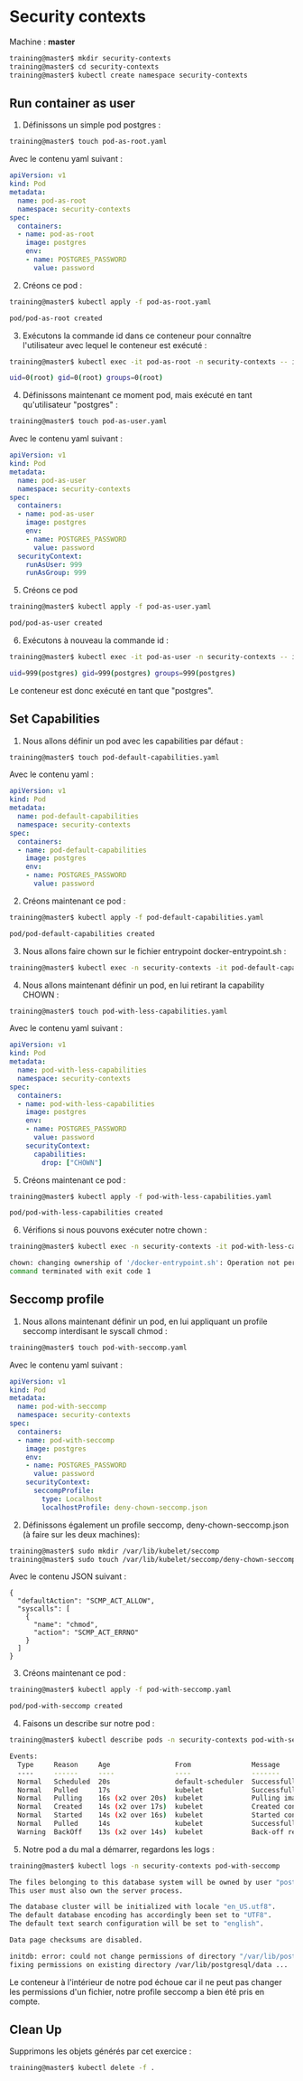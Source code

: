 # Security contexts

Machine : **master**

```bash
training@master$ mkdir security-contexts
training@master$ cd security-contexts
training@master$ kubectl create namespace security-contexts
```

## Run container as user

1. Définissons un simple pod postgres :

```bash
training@master$ touch pod-as-root.yaml
```

Avec le contenu yaml suivant :

```yaml
apiVersion: v1
kind: Pod
metadata:
  name: pod-as-root
  namespace: security-contexts
spec:
  containers:
  - name: pod-as-root
    image: postgres
    env:
    - name: POSTGRES_PASSWORD
      value: password
```

2. Créons ce pod :

```bash
training@master$ kubectl apply -f pod-as-root.yaml

pod/pod-as-root created
```

3. Exécutons la commande id dans ce conteneur pour connaître l'utilisateur avec lequel le conteneur est exécuté :

```bash
training@master$ kubectl exec -it pod-as-root -n security-contexts -- id

uid=0(root) gid=0(root) groups=0(root)
```

4. Définissons maintenant ce moment pod, mais exécuté en tant qu'utilisateur "postgres" :

```bash
training@master$ touch pod-as-user.yaml
```

Avec le contenu yaml suivant :

```yaml
apiVersion: v1
kind: Pod
metadata:
  name: pod-as-user
  namespace: security-contexts
spec:
  containers:
  - name: pod-as-user
    image: postgres
    env:
    - name: POSTGRES_PASSWORD
      value: password
  securityContext:
    runAsUser: 999
    runAsGroup: 999
```

5. Créons ce pod

```bash
training@master$ kubectl apply -f pod-as-user.yaml

pod/pod-as-user created
```

6. Exécutons à nouveau la commande id :

```bash
training@master$ kubectl exec -it pod-as-user -n security-contexts -- id

uid=999(postgres) gid=999(postgres) groups=999(postgres)
```

Le conteneur est donc exécuté en tant que "postgres".

## Set Capabilities

1. Nous allons définir un pod avec les capabilities par défaut :

```bash
training@master$ touch pod-default-capabilities.yaml
```

Avec le contenu yaml :

```yaml
apiVersion: v1
kind: Pod
metadata:
  name: pod-default-capabilities
  namespace: security-contexts
spec:
  containers:
  - name: pod-default-capabilities
    image: postgres
    env:
    - name: POSTGRES_PASSWORD
      value: password
```

2. Créons maintenant ce pod :

```bash
training@master$ kubectl apply -f pod-default-capabilities.yaml

pod/pod-default-capabilities created
```

3. Nous allons faire chown sur le fichier entrypoint docker-entrypoint.sh :

```bash
training@master$ kubectl exec -n security-contexts -it pod-default-capabilities -- chown postgres:postgres /docker-entrypoint.sh
```

4. Nous allons maintenant définir un pod, en lui retirant la capability CHOWN :

```bash
training@master$ touch pod-with-less-capabilities.yaml
```

Avec le contenu yaml suivant :

```yaml
apiVersion: v1
kind: Pod
metadata:
  name: pod-with-less-capabilities
  namespace: security-contexts
spec:
  containers:
  - name: pod-with-less-capabilities
    image: postgres
    env:
    - name: POSTGRES_PASSWORD
      value: password
    securityContext:
      capabilities:
        drop: ["CHOWN"]
```

5. Créons maintenant ce pod :

```bash
training@master$ kubectl apply -f pod-with-less-capabilities.yaml

pod/pod-with-less-capabilities created
```

6. Vérifions si nous pouvons exécuter notre chown :

```bash
training@master$ kubectl exec -n security-contexts -it pod-with-less-capabilities -- chown postgres:postgres /docker-entrypoint.sh

chown: changing ownership of '/docker-entrypoint.sh': Operation not permitted
command terminated with exit code 1
```

## Seccomp profile

1. Nous allons maintenant définir un pod, en lui appliquant un profile seccomp interdisant le syscall chmod :

```bash
training@master$ touch pod-with-seccomp.yaml
```

Avec le contenu yaml suivant :

```yaml
apiVersion: v1
kind: Pod
metadata:
  name: pod-with-seccomp
  namespace: security-contexts
spec:
  containers:
  - name: pod-with-seccomp
    image: postgres
    env:
    - name: POSTGRES_PASSWORD
      value: password
    securityContext:
      seccompProfile:
        type: Localhost
        localhostProfile: deny-chown-seccomp.json
```

2. Définissons également un profile seccomp, deny-chown-seccomp.json (à faire sur les deux machines):

```bash
training@master$ sudo mkdir /var/lib/kubelet/seccomp
training@master$ sudo touch /var/lib/kubelet/seccomp/deny-chown-seccomp.json
```

Avec le contenu JSON suivant :

```
{
  "defaultAction": "SCMP_ACT_ALLOW",
  "syscalls": [
    {
      "name": "chmod",
      "action": "SCMP_ACT_ERRNO"
    }
  ]
}
```

3. Créons maintenant ce pod :

```bash
training@master$ kubectl apply -f pod-with-seccomp.yaml

pod/pod-with-seccomp created
```

4. Faisons un describe sur notre pod :

```bash
training@master$ kubectl describe pods -n security-contexts pod-with-seccomp

Events:
  Type     Reason     Age                From               Message
  ----     ------     ----               ----               -------
  Normal   Scheduled  20s                default-scheduler  Successfully assigned security-contexts/pod-with-seccomp to worker
  Normal   Pulled     17s                kubelet            Successfully pulled image "postgres" in 2.941565485s
  Normal   Pulling    16s (x2 over 20s)  kubelet            Pulling image "postgres"
  Normal   Created    14s (x2 over 17s)  kubelet            Created container pod-with-seccomp
  Normal   Started    14s (x2 over 16s)  kubelet            Started container pod-with-seccomp
  Normal   Pulled     14s                kubelet            Successfully pulled image "postgres" in 1.601043628s
  Warning  BackOff    13s (x2 over 14s)  kubelet            Back-off restarting failed container
```

5. Notre pod a du mal a démarrer, regardons les logs :

```bash
training@master$ kubectl logs -n security-contexts pod-with-seccomp

The files belonging to this database system will be owned by user "postgres".
This user must also own the server process.

The database cluster will be initialized with locale "en_US.utf8".
The default database encoding has accordingly been set to "UTF8".
The default text search configuration will be set to "english".

Data page checksums are disabled.

initdb: error: could not change permissions of directory "/var/lib/postgresql/data": Operation not permitted
fixing permissions on existing directory /var/lib/postgresql/data ...
```

Le conteneur à l'intérieur de notre pod échoue car il ne peut pas changer les permissions d'un fichier, notre profile seccomp a bien été pris en compte.

## Clean Up

Supprimons les objets générés par cet exercice :

```bash
training@master$ kubectl delete -f .
```
